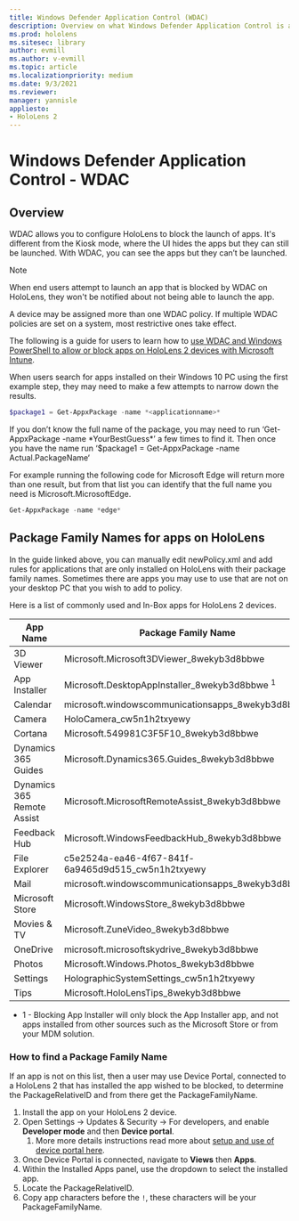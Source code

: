 ```yaml
---
title: Windows Defender Application Control (WDAC)
description: Overview on what Windows Defender Application Control is and how to use it to manage HoloLens mixed reality devices.
ms.prod: hololens
ms.sitesec: library
author: evmill
ms.author: v-evmill
ms.topic: article
ms.localizationpriority: medium
ms.date: 9/3/2021
ms.reviewer: 
manager: yannisle
appliesto:
- HoloLens 2
---
```


# Windows Defender Application Control - WDAC

## Overview

WDAC allows you to configure HoloLens to block the launch of apps. It's different from the Kiosk mode, where the UI hides the apps but they can still be launched. With WDAC, you can see the apps but they can’t be launched.

> [!NOTE]
> When end users attempt to launch an app that is blocked by WDAC on HoloLens, they won't be notified about not being able to launch the app.

A device may be assigned more than one WDAC policy. If multiple WDAC policies are set on a system, most restrictive ones take effect. 

The following is a guide for users to learn how to [use WDAC and Windows PowerShell to allow or block apps on HoloLens 2 devices with Microsoft Intune](/mem/intune/configuration/custom-profile-hololens).

When users search for apps installed on their Windows 10 PC using the first example step, they may need to make a few attempts to narrow down the results.

```powershell
$package1 = Get-AppxPackage -name *<applicationname>*
``` 

If you don’t know the full name of the package, you may need to run ‘Get-AppxPackage -name \*YourBestGuess\*’ a few times to find it. Then once you have the name run ‘$package1 = Get-AppxPackage -name Actual.PackageName‘

For example running the following code for Microsoft Edge will return more than one result, but from that list you can identify that the full name you need is Microsoft.MicrosoftEdge.

```powershell
Get-AppxPackage -name *edge*
``` 

## Package Family Names for apps on HoloLens

In the guide linked above, you can manually edit newPolicy.xml and add rules for applications that are only installed on HoloLens with their package family names. Sometimes there are apps you may use to use that are not on your desktop PC that you wish to add to policy.

Here is a list of commonly used and In-Box apps for HoloLens 2 devices.

| App Name                   | Package Family Name                                |
|----------------------------|----------------------------------------------------|
| 3D Viewer                  | Microsoft.Microsoft3DViewer_8wekyb3d8bbwe          |
| App Installer              | Microsoft.DesktopAppInstaller_8wekyb3d8bbwe <sup>1</sup>         |
| Calendar                   | microsoft.windowscommunicationsapps_8wekyb3d8bbwe  |
| Camera                     | HoloCamera_cw5n1h2txyewy                           |
| Cortana                    | Microsoft.549981C3F5F10_8wekyb3d8bbwe              |
| Dynamics 365 Guides        | Microsoft.Dynamics365.Guides_8wekyb3d8bbwe         |
| Dynamics 365 Remote Assist | Microsoft.MicrosoftRemoteAssist_8wekyb3d8bbwe      |
| Feedback Hub               | Microsoft.WindowsFeedbackHub_8wekyb3d8bbwe         |
| File Explorer              | c5e2524a-ea46-4f67-841f-6a9465d9d515_cw5n1h2txyewy |
| Mail                       | microsoft.windowscommunicationsapps_8wekyb3d8bbwe  |
| Microsoft Store            | Microsoft.WindowsStore_8wekyb3d8bbwe               |
| Movies & TV                | Microsoft.ZuneVideo_8wekyb3d8bbwe                  |
| OneDrive                   | microsoft.microsoftskydrive_8wekyb3d8bbwe          |
| Photos                     | Microsoft.Windows.Photos_8wekyb3d8bbwe             |
| Settings                   | HolographicSystemSettings_cw5n1h2txyewy            |
| Tips                       | Microsoft.HoloLensTips_8wekyb3d8bbwe               |

- 1 - Blocking App Installer will only block the App Installer app, and not apps installed from other sources such as the Microsoft Store or from your MDM solution.

### How to find a Package Family Name

If an app is not on this list, then a user may use Device Portal, connected to a HoloLens 2 that has installed the app wished to be blocked, to determine the PackageRelativeID and from there get the PackageFamilyName.

1. Install the app on your HoloLens 2 device. 
1. Open Settings -> Updates & Security -> For developers, and enable **Developer mode** and then **Device portal**. 
    1. More more details instructions read more about [setup and use of device portal here](/windows/mixed-reality/develop/platform-capabilities-and-apis/using-the-windows-device-portal).
1. Once Device Portal is connected, navigate to **Views** then **Apps**. 
1. Within the Installed Apps panel, use the dropdown to select the installed app. 
1. Locate the PackageRelativeID. 
1. Copy app characters before the `!`, these characters will be your PackageFamilyName.

